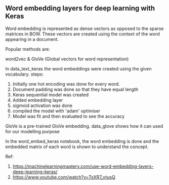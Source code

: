 Word embedding layers for deep learning with Keras
--------------------------------------------------

Word embedding is represented as dense vectors as opposed to the sparse matrices in BOW.
These vectors are created using the context of the word appearing in a document.

Popular methods are:

word2vec & 
GloVe (Global vectors for word representation)

In data_text_keras the word embeddings were created using the given vocabulary.
steps:
1. Initially one hot encoding was done for every word.
2. Document padding was done so that they have equal length
3. Keras sequential model was created
4. Added embedding layer
5. sigmoid activation was done
6. compiled the model with 'adam' optimiser
7. Model was fit  and then evaluated to see the accuracy

GloVe is a pre-trained GloVe embedding. 
data_glove shows how it can used for our modelling purpose

In the word_embed_keras notebook, the word embedding is done and the embedded matrix of each word is shown to understand the concept.

Ref: 
1. https://machinelearningmastery.com/use-word-embedding-layers-deep-learning-keras/
2. https://www.youtube.com/watch?v=TsXR7_vtusQ


